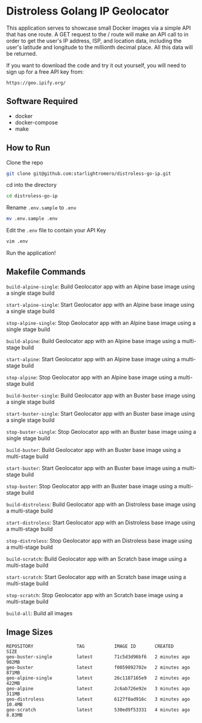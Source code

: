 # Distroless Golang IP Geolocator

This application serves to showcase small Docker images via a simple API that has one route. A GET request to the / route will make an API call to in order to get the user's IP address, ISP, and location data, including the user's latitude and longitude to the millionth decimal place. All this data will be returned.

If you want to download the code and try it out yourself, you will need to sign up for a free API key from:

```
https://geo.ipify.org/
```

## Software Required

- docker
- docker-compose
- make

## How to Run

Clone the repo
```zsh
git clone git@github.com:starlightromero/distroless-go-ip.git
```

cd into the directory
```zsh
cd distroless-go-ip
```

Rename `.env.sample` to `.env`
```zsh
mv .env.sample .env
```

Edit the `.env` file to contain your API Key
```zsh
vim .env
```

Run the application!


## Makefile Commands

`build-alpine-single`: Build Geolocator app with an Alpine base image using a single stage build

`start-alpine-single`: Start Geolocator app with an Alpine base image using a single stage build

`stop-alpine-single`: Stop Geolocator app with an Alpine base image using a single stage build

`build-alpine`: Build Geolocator app with an Alpine base image using a multi-stage build

`start-alpine`: Start Geolocator app with an Alpine base image using a multi-stage build

`stop-alpine`: Stop Geolocator app with an Alpine base image using a multi-stage build

`build-buster-single`: Build Geolocator app with an Buster base image using a single stage build

`start-buster-single`: Start Geolocator app with an Buster base image using a single stage build

`stop-buster-single`: Stop Geolocator app with an Buster base image using a single stage build

`build-buster`: Build Geolocator app with an Buster base image using a multi-stage build

`start-buster`: Start Geolocator app with an Buster base image using a multi-stage build

`stop-buster`: Stop Geolocator app with an Buster base image using a multi-stage build

`build-distroless`: Build Geolocator app with an Distroless base image using a multi-stage build

`start-distroless`: Start Geolocator app with an Distroless base image using a multi-stage build

`stop-distroless`: Stop Geolocator app with an Distroless base image using a multi-stage build

`build-scratch`: Build Geolocator app with an Scratch base image using a multi-stage build

`start-scratch`: Start Geolocator app with an Scratch base image using a multi-stage build

`stop-scratch`: Stop Geolocator app with an Scratch base image using a multi-stage build

`build-all`: Build all images

## Image Sizes
```
REPOSITORY                TAG           IMAGE ID       CREATED              SIZE
geo-buster-single         latest        71c5d3d96bf6   2 minutes ago        982MB
geo-buster                latest        f0059892702e   2 minutes ago        871MB
geo-alpine-single         latest        26c1187165e9   2 minutes ago        422MB
geo-alpine                latest        2c6ab726e92e   3 minutes ago        311MB
geo-distroless            latest        6127f8ad916c   3 minutes ago        10.4MB
geo-scratch               latest        530ed9f53331   4 minutes ago        8.83MB
```